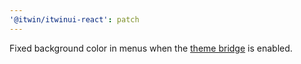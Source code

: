 ```yaml
---
'@itwin/itwinui-react': patch
---
```


Fixed background color in menus when the [theme bridge](https://github.com/iTwin/iTwinUI/wiki/iTwinUI-v5-theme-bridge) is enabled.
